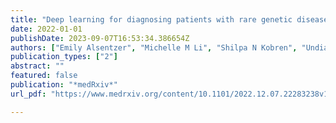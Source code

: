 ```yaml
---
title: "Deep learning for diagnosing patients with rare genetic diseases"
date: 2022-01-01
publishDate: 2023-09-07T16:53:34.386654Z
authors: ["Emily Alsentzer", "Michelle M Li", "Shilpa N Kobren", "Undiagnosed Diseases Network", "Isaac S Kohane", "Marinka Zitnik"]
publication_types: ["2"]
abstract: ""
featured: false
publication: "*medRxiv*"
url_pdf: "https://www.medrxiv.org/content/10.1101/2022.12.07.22283238v1"

---
```


